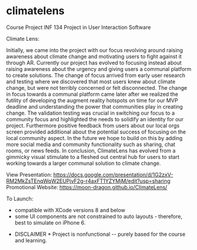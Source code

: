 # climatelens

Course Project INF 134 Project in User Interaction Software


Climate Lens:

  Initially, we came into the project with our focus revolving around raising awareness about climate change and 
  motivating users to fight against it through AR. Currently our project has evolved to focusing instead about 
  raising awareness about the urgency and giving users a communal platform to create solutions. The change of 
  focus arrived from early user research and testing where we discovered that most users knew about climate change, 
  but were not terribly concerned or felt disconnected. The change in focus towards a communal platform came 
  later after we realized the futility of developing the augment reality hotspots on time for our MVP deadline 
  and understanding the power that communities play in creating change. The validation testing was crucial in 
  switching our focus to a community focus and highlighted the needs to solidify an identity for our project. 
  Furthermore positive feedback from users about our local orgs screen provided additional about the potential 
  success of focusing on the local community aspect. In the future we hope to build on this by adding more social 
  media and community functionality such as sharing, chat rooms, or news feeds. In conclusion, ClimateLens has 
  evolved from a gimmicky visual stimulate to a fleshed out central hub for users to start working towards a 
  larger communal solution to climate change. 
 
View Presentation: https://docs.google.com/presentation/d/1G2zxV-RM2MkZsTEnqWqW2EUPjvF2g-r4axFT1YZYMjM/edit?usp=sharing
Promotional Website: https://moon-dragon.github.io/ClimateLens/

To Launch:
  - compatible with XCode versions 8 and below
  - some UI components are not constrained to auto layouts - therefore, best to simulate on iPhone 6.


* DISCLAIMER *
Project is nonfunctional -- purely based for the course and learning.
